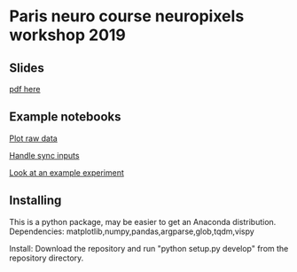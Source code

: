 
# Paris neuro course neuropixels workshop 2019

## Slides

[pdf here](presentation/2019_paris_npix.pdf)

## Example notebooks

[Plot raw data](notebooks/example_plot_binary_data.ipynb)

[Handle sync inputs](notebooks/example_read_sync_xilinx.ipynb)

[Look at an example experiment](notebooks/plot_sorting_results.ipynb)

## Installing

This is a python package, may be easier to get an Anaconda distribution.
Dependencies: matplotlib,numpy,pandas,argparse,glob,tqdm,vispy

Install:
Download the repository and run "python setup.py develop" from the repository directory.

